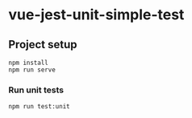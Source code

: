 # vue-jest-unit-simple-test

## Project setup
```
npm install
npm run serve
```

### Run unit tests
```
npm run test:unit
```

